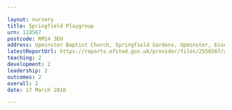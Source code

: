 ```yaml
---

layout: nursery
title: Springfield Playgroup
urn: 118567
postcode: RM14 3EH
address: Upminster Baptist Church, Springfield Gardens, Upminster, Essex, RM14 3EH
latestReportUrl: https://reports.ofsted.gov.uk/provider/files/2558567/urn/118567.pdf
teaching: 2
development: 2
leadership: 2
outcomes: 2
overall: 2
date: 17 March 2016

---
```

